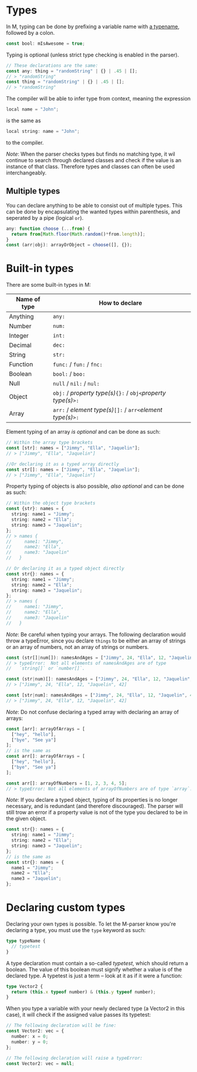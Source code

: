 # Types
In M, typing can be done by prefixing a variable name with [a typename](#built-in-types), followed by a colon.
```ts
const bool: mIsAwesome = true;
```
Typing is optional (unless strict type checking is enabled in the parser).
```ts
// These declarations are the same:
const any: thing = "randomString" | {} | .45 | [];
// > "randomString"
const thing = "randomString" | {} | .45 | [];
// > "randomString"
```
The compiler will be able to infer type from context, meaning the expression
```ts
local name = "John";
```
is the same as
```ts
local string: name = "John";
```
to the compiler.

_Note_: When the parser checks types but finds no matching type, it wil continue to search through declared classes and check if the value is an instance of that class. Therefore types and classes can often be used interchangeably.

## Multiple types
You can declare anything to be able to consist out of multiple types. This can be done by encapsulating the wanted types within parenthesis, and seperated by a pipe (logical `or`).
```ts
any: function choose (...from) {
  return from[Math.floor(Math.random()*from.length)];
}
const (arr|obj): arrayOrObject = choose([], {});
```

# Built-in types
There are some built-in types in M:

| Name of type | How to declare                                                   |
| ------------ | ---------------------------------------------------------------- |
| Anything     | `any:`                                                           |
| Number       | `num:`                                                           |
| Integer      | `int:`                                                           |
| Decimal      | `dec:`                                                           |
| String       | `str:`                                                           |
| Function     | `func:` / `fun:` / `fnc:`                                        |
| Boolean      | `bool:` / `boo:`                                                 |
| Null         | `null`  / `nil:` / `nul:`                                        |
| Object       | `obj:`  / _property type(s)_`{}:` / `obj<`_property type(s)_`>:` |
| Array        | `arr:`  / _element type(s)_`[]:`  / `arr<`_element type(s)_`>:`  |

Element typing of an array _is optional_ and can be done as such:
```ts
// Within the array type brackets
const [str]: names = ["Jimmy", "Ella", "Jaquelin"];
// > ["Jimmy", "Ella", "Jaquelin"]

//Or declaring it as a typed array directly
const str[]: names = ["Jimmy", "Ella", "Jaquelin"];
// > ["Jimmy", "Ella", "Jaquelin"]
```
Property typing of objects is also possible, _also optional_ and can be done as such:
```ts
// Within the object type brackets
const {str}: names = {
  string: name1 = "Jimmy";
  string: name2 = "Ella";
  string: name3 = "Jaquelin";
};
// > names {
//     name1: "Jimmy",
//     name2: "Ella",
//     name3: "Jaquelin"
//   }

// Or declaring it as a typed object directly
const str{}: names = {
  string: name1 = "Jimmy";
  string: name2 = "Ella";
  string: name3 = "Jaquelin";
};
// > names {
//     name1: "Jimmy",
//     name2: "Ella",
//     name3: "Jaquelin"
//   }
```
_Note_: Be careful when typing your arrays. The following declaration would throw a typeError, since you
declare `things` to be either an array of strings or an array of
numbers, not an array of strings or numbers.
```ts
const (str[]|num[]): namesAndAges = ["Jimmy", 24, "Ella", 12, "Jaquelin", 42];
// > typeError:  Not all elements of namesAndAges are of type
//   `string[]` or `number[]`.

const (str|num)[]: namesAndAges = ["Jimmy", 24, "Ella", 12, "Jaquelin", 42];
// > ["Jimmy", 24, "Ella", 12, "Jaquelin", 42]

const [str|num]: namesAndAges = ["Jimmy", 24, "Ella", 12, "Jaquelin", 42];
// > ["Jimmy", 24, "Ella", 12, "Jaquelin", 42]
```
_Note_: Do not confuse declaring a typed array with declaring an array of arrays:
```ts
const [arr]: arrayOfArrays = [
  ["hey", "hello"],
  ["bye", "See ya"]
];
// is the same as
const arr[]: arrayOfArrays = [
  ["hey", "hello"],
  ["bye", "See ya"]
];

const arr[]: arrayOfNumbers = [1, 2, 3, 4, 5];
// > typeError: Not all elements of arrayOfNumbers are of type `array`.
```
_Note_: If you declare a typed object, typing of its properties is no longer necessary, and is redundant (and therefore discouraged). The parser will still trow an error if a property value is not of the type you declared to be in the given object.
```ts
const str{}: names = {
  string: name1 = "Jimmy";
  string: name2 = "Ella";
  string: name3 = "Jaquelin";
};
// is the same as
const str{}: names = {
  name1 = "Jimmy";
  name2 = "Ella";
  name3 = "Jaquelin";
};
```

# Declaring custom types
Declaring your own types is possible. To let the M-parser know you're declaring a type, you must use the `type` keyword as such:
```ts
type typeName {
  // typetest
}
```
A type declaration must contain a so-called _typetest_, which should return a boolean. The value of this boolean must signify whether a value is of the declared type. A typetest is just a term – look at it as if it were a function:
```ts
type Vector2 {
  return (this.x typeof number) & (this.y typeof number);
}
```
When you type a variable with your newly declared type (a Vector2 in this case), it will check if the assigned value passes its typetest:
```ts
// The following declaration will be fine:
const Vector2: vec = {
  number: x = 0;
  number: y = 0;
};

// The following declaration will raise a typeError:
const Vector2: vec = null;
```